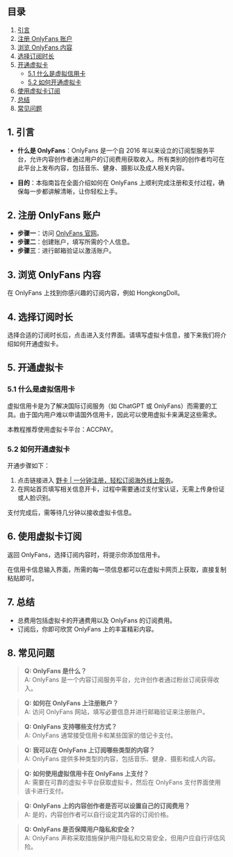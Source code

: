 ## 目录

1. [引言](#1-引言)
2. [注册 OnlyFans 账户](#2-注册-onlyfans账户)
3. [浏览 OnlyFans 内容](#3-浏览-onlyfans内容)
4. [选择订阅时长](#4-选择订阅时长)
5. [开通虚拟卡](#5-开通虚拟卡)
   - [5.1 什么是虚拟信用卡](#51-什么是虚拟信用卡)
   - [5.2 如何开通虚拟卡](#52-如何开通虚拟卡)
6. [使用虚拟卡订阅](#6-使用虚拟卡订阅)
7. [总结](#7-总结)
8. [常见问题](#8-常见问题)

## 1. 引言

- **什么是 OnlyFans**：OnlyFans 是一个自 2016 年以来设立的订阅型服务平台，允许内容创作者通过用户的订阅费用获取收入。所有类别的创作者均可在此平台上发布内容，包括音乐、健身、摄影以及成人相关内容。
  
- **目的**：本指南旨在全面介绍如何在 OnlyFans 上顺利完成注册和支付过程，确保每一步都讲解清晰，让你轻松上手。

## 2. 注册 OnlyFans 账户

- **步骤一**：访问 [OnlyFans 官网](https://onlyfans.com/)。
- **步骤二**：创建账户，填写所需的个人信息。
- **步骤三**：进行邮箱验证以激活账户。

## 3. 浏览 OnlyFans 内容

在 OnlyFans 上找到你感兴趣的订阅内容，例如 HongkongDoll。

## 4. 选择订阅时长

选择合适的订阅时长后，点击进入支付界面。请填写虚拟卡信息，接下来我们将介绍如何开通虚拟卡。

## 5. 开通虚拟卡

### 5.1 什么是虚拟信用卡

虚拟信用卡是为了解决国际订阅服务（如 ChatGPT 或 OnlyFans）而需要的工具。由于国内用户难以申请国外信用卡，因此可以使用虚拟卡来满足这些需求。

本教程推荐使用虚拟卡平台：ACCPAY。

### 5.2 如何开通虚拟卡

开通步骤如下：

1. 点击链接进入 [野卡 | 一分钟注册，轻松订阅海外线上服务](https://bit.ly/bewildcard)。
2. 在网站首页填写相关信息开卡，过程中需要通过支付宝认证，无需上传身份证或人脸识别。

支付完成后，需等待几分钟以接收虚拟卡信息。

## 6. 使用虚拟卡订阅

返回 OnlyFans，选择订阅内容时，将提示你添加信用卡。

在信用卡信息输入界面，所需的每一项信息都可以在虚拟卡网页上获取，直接复制粘贴即可。

## 7. 总结

- 总费用包括虚拟卡的开通费用以及 OnlyFans 的订阅费用。
- 订阅后，你即可欣赏 OnlyFans 上的丰富精彩内容。

## 8. 常见问题

> **Q: OnlyFans 是什么？**  
> A: OnlyFans 是一个内容订阅服务平台，允许创作者通过粉丝订阅获得收入。

> **Q: 如何在 OnlyFans 上注册账户？**  
> A: 访问 OnlyFans 网站，填写必要信息并进行邮箱验证来注册账户。

> **Q: OnlyFans 支持哪些支付方式？**  
> A: OnlyFans 通常接受信用卡和某些国家的借记卡支付。

> **Q: 我可以在 OnlyFans 上订阅哪些类型的内容？**  
> A: OnlyFans 提供多种类型的内容，包括音乐、健身、摄影和成人内容。

> **Q: 如何使用虚拟信用卡在 OnlyFans 上支付？**  
> A: 需要在可靠的虚拟卡平台获取虚拟卡，然后在 OnlyFans 支付界面使用该卡进行支付。

> **Q: OnlyFans 上的内容创作者是否可以设置自己的订阅费用？**  
> A: 是的，内容创作者可以自行设定其内容的订阅价格。

> **Q: OnlyFans 是否保障用户隐私和安全？**  
> A: OnlyFans 声称采取措施保护用户隐私和交易安全，但用户应自行评估风险。